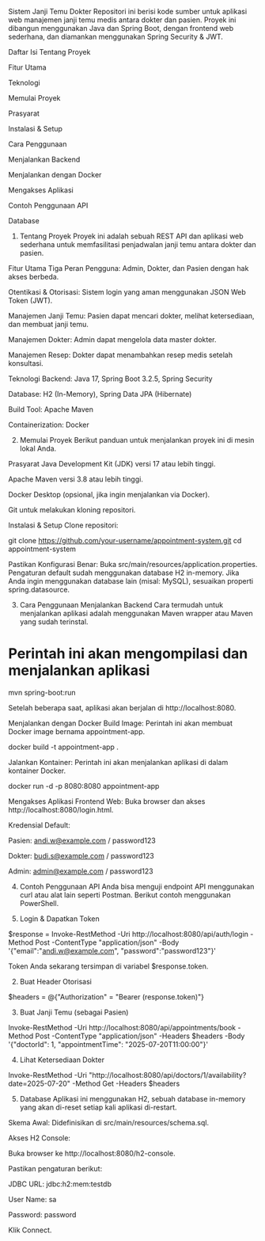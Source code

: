 Sistem Janji Temu Dokter
Repositori ini berisi kode sumber untuk aplikasi web manajemen janji temu medis antara dokter dan pasien. Proyek ini dibangun menggunakan Java dan Spring Boot, dengan frontend web sederhana, dan diamankan menggunakan Spring Security & JWT.

Daftar Isi
Tentang Proyek

Fitur Utama

Teknologi

Memulai Proyek

Prasyarat

Instalasi & Setup

Cara Penggunaan

Menjalankan Backend

Menjalankan dengan Docker

Mengakses Aplikasi

Contoh Penggunaan API

Database

1. Tentang Proyek
Proyek ini adalah sebuah REST API dan aplikasi web sederhana untuk memfasilitasi penjadwalan janji temu antara dokter dan pasien.

Fitur Utama
Tiga Peran Pengguna: Admin, Dokter, dan Pasien dengan hak akses berbeda.

Otentikasi & Otorisasi: Sistem login yang aman menggunakan JSON Web Token (JWT).

Manajemen Janji Temu: Pasien dapat mencari dokter, melihat ketersediaan, dan membuat janji temu.

Manajemen Dokter: Admin dapat mengelola data master dokter.

Manajemen Resep: Dokter dapat menambahkan resep medis setelah konsultasi.

Teknologi
Backend: Java 17, Spring Boot 3.2.5, Spring Security

Database: H2 (In-Memory), Spring Data JPA (Hibernate)

Build Tool: Apache Maven

Containerization: Docker

2. Memulai Proyek
Berikut panduan untuk menjalankan proyek ini di mesin lokal Anda.

Prasyarat
Java Development Kit (JDK) versi 17 atau lebih tinggi.

Apache Maven versi 3.8 atau lebih tinggi.

Docker Desktop (opsional, jika ingin menjalankan via Docker).

Git untuk melakukan kloning repositori.

Instalasi & Setup
Clone repositori:

git clone https://github.com/your-username/appointment-system.git
cd appointment-system

Pastikan Konfigurasi Benar:
Buka src/main/resources/application.properties. Pengaturan default sudah menggunakan database H2 in-memory. Jika Anda ingin menggunakan database lain (misal: MySQL), sesuaikan properti spring.datasource.

3. Cara Penggunaan
Menjalankan Backend
Cara termudah untuk menjalankan aplikasi adalah menggunakan Maven wrapper atau Maven yang sudah terinstal.

# Perintah ini akan mengompilasi dan menjalankan aplikasi
mvn spring-boot:run

Setelah beberapa saat, aplikasi akan berjalan di http://localhost:8080.

Menjalankan dengan Docker
Build Image: Perintah ini akan membuat Docker image bernama appointment-app.

docker build -t appointment-app .

Jalankan Kontainer: Perintah ini akan menjalankan aplikasi di dalam kontainer Docker.

docker run -d -p 8080:8080 appointment-app

Mengakses Aplikasi
Frontend Web: Buka browser dan akses http://localhost:8080/login.html.

Kredensial Default:

Pasien: andi.w@example.com / password123

Dokter: budi.s@example.com / password123

Admin: admin@example.com / password123

4. Contoh Penggunaan API
Anda bisa menguji endpoint API menggunakan curl atau alat lain seperti Postman. Berikut contoh menggunakan PowerShell.

1. Login & Dapatkan Token

$response = Invoke-RestMethod -Uri http://localhost:8080/api/auth/login -Method Post -ContentType "application/json" -Body '{"email":"andi.w@example.com", "password":"password123"}'

Token Anda sekarang tersimpan di variabel $response.token.

2. Buat Header Otorisasi

$headers = @{"Authorization" = "Bearer $($response.token)"}

3. Buat Janji Temu (sebagai Pasien)

Invoke-RestMethod -Uri http://localhost:8080/api/appointments/book -Method Post -ContentType "application/json" -Headers $headers -Body '{"doctorId": 1, "appointmentTime": "2025-07-20T11:00:00"}'

4. Lihat Ketersediaan Dokter

Invoke-RestMethod -Uri "http://localhost:8080/api/doctors/1/availability?date=2025-07-20" -Method Get -Headers $headers

5. Database
Aplikasi ini menggunakan H2, sebuah database in-memory yang akan di-reset setiap kali aplikasi di-restart.

Skema Awal: Didefinisikan di src/main/resources/schema.sql.

Akses H2 Console:

Buka browser ke http://localhost:8080/h2-console.

Pastikan pengaturan berikut:

JDBC URL: jdbc:h2:mem:testdb

User Name: sa

Password: password

Klik Connect.
